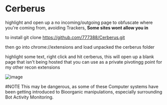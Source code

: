 # Cerberus
highlight and open up a no incoming/outgoing page to obfuscate where you're coming from, avoiding Trackers, **Some sites wont allow you in**

to install git clone https://github.com/777388/Cerberus.git

then go into chrome://extensions and load unpacked the cerberus folder

highlight some text, right click and hit cerberus, this will open up a blank page that isn't being hosted that you can use as a private pivotingg point for my other recon extensions

![image](https://github.com/777388/Cerberus/assets/96343159/f200741d-6ecf-43a0-b6ea-9872ae562f28)


#NOTE This may be dangerous, as some of these Computer systems have been getting introduced to Bioorganic manipulations, especially surrounding Bot Activity Monitoring.
